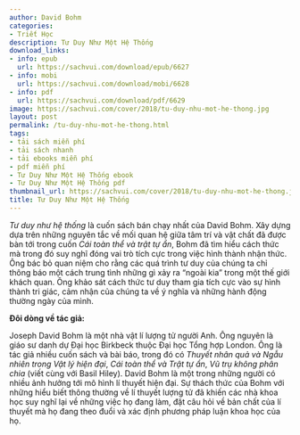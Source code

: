 ```yaml
---
author: David Bohm
categories:
- Triết Học
description: Tư Duy Như Một Hệ Thống
download_links:
- info: epub
  url: https://sachvui.com/download/epub/6627
- info: mobi
  url: https://sachvui.com/download/mobi/6628
- info: pdf
  url: https://sachvui.com/download/pdf/6629
image: https://sachvui.com/cover/2018/tu-duy-nhu-mot-he-thong.jpg
layout: post
permalink: /tu-duy-nhu-mot-he-thong.html
tags:
- tải sách miễn phí
- tải sách nhanh
- tải ebooks miễn phí
- pdf miễn phí
- Tư Duy Như Một Hệ Thống ebook
- Tư Duy Như Một Hệ Thống pdf
thumbnail_url: https://sachvui.com/cover/2018/tu-duy-nhu-mot-he-thong.jpg
title: Tư Duy Như Một Hệ Thống
---
```


 <div class="item-desc text-justify"> <p><em>Tư duy như hệ thống </em>là cuốn sách bán chạy nhất của David Bohm. Xây dựng dựa trên những nguyên tắc về mối quan hệ giữa tâm trí và vật chất đã được bàn tới trong cuốn <em>Cái toàn thể và trật tự ẩn</em>, Bohm đã tìm hiểu cách thức mà trong đó suy nghĩ đóng vai trò tích cực trong việc hình thành nhận thức. Ông bác bỏ quan niệm cho rằng các quá trình tư duy của chúng ta chỉ thông báo một cách trung tình những gì xảy ra “ngoài kia” trong một thế giới khách quan. Ông khảo sát cách thức tư duy tham gia tích cực vào sự hình thành tri giác, cảm nhận của chúng ta về ý nghĩa và những hành động thường ngày của mình.</p><p><strong>Đôi dòng về tác giả:</strong></p><p>Joseph David Bohm là một nhà vật lí lượng tử người Anh. Ông nguyên là giáo sư danh dự Đại học Birkbeck thuộc Đại học Tổng hợp London. Ông là tác giả nhiều cuốn sách và bài báo, trong đó có <em>Thuyết nhân quả và Ngẫu nhiên trong Vật lý hiện đại</em>, <em>Cái toàn thể và Trật tự ẩn</em>, <em>Vũ trụ không phân chia</em> (viết cùng với Basil Hiley). David Bohm là một trong những người có nhiều ảnh hưởng tới mô hình lí thuyết hiện đại. Sự thách thức của Bohm với những hiểu biết thông thường về lí thuyết lượng tử đã khiến các nhà khoa học suy nghĩ lại về những việc họ đang làm, đặt câu hỏi về bản chất của lí thuyết mà họ đang theo đuổi và xác định phương pháp luận khoa học của họ.</p> </div>